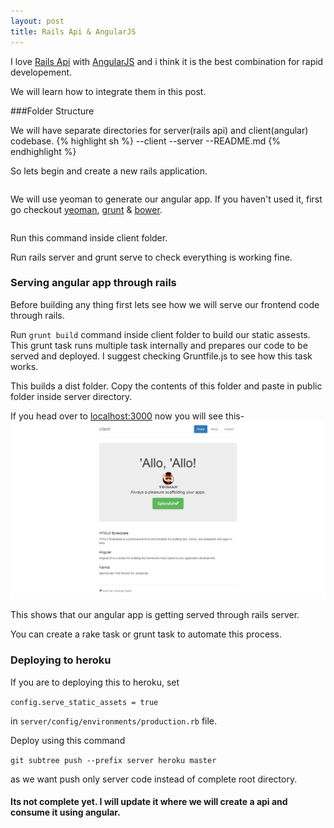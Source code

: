 ```yaml
---
layout: post
title: Rails Api & AngularJS
---
```


I love [Rails Api](https://github.com/rails-api/rails-api) with [AngularJS](https://angularjs.org/) and i think it is the best combination for rapid developement.

We will learn how to integrate them in this post.

###Folder Structure

We will have separate directories for server(rails api) and client(angular) codebase.
{% highlight sh %}
--client
--server
--README.md
{% endhighlight %}

So lets begin and create a new rails application.

```rails-api new server --skip-sprockets
```

We will use yeoman to generate our angular app. If you haven't used it, first go checkout [yeoman](http://yeoman.io/), [grunt](http://gruntjs.com/) & [bower](http://bower.io/).

```yo angular client
```

Run this command inside client folder.

Run rails server and grunt serve to check everything is working fine.

### Serving angular app through rails
Before building any thing first lets see how we will serve our frontend code through rails.

Run ```grunt build``` command inside client folder to build our static assests.
This grunt task runs multiple task internally and prepares our code to be served and deployed.
I suggest checking Gruntfile.js to see how this task works.

This builds a dist folder. Copy the contents of this folder and paste in public folder inside server directory.

If you head over to [localhost:3000]() now you will see this-
![](assets/rails-angular-blog.png)

This shows that our angular app is getting served through rails server.

You can create a rake task or grunt task to automate this process.

### Deploying to heroku
If you are to deploying this to heroku, set

```config.serve_static_assets = true```

in ```server/config/environments/production.rb``` file.

Deploy using this command

```git subtree push --prefix server heroku master```

as we want push only server code instead of complete root directory.

#### Its not complete yet. I will update it where we will create a api and consume it using angular.





